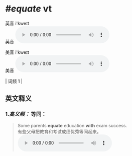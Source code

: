 # ***\#equate*** vt
英音 i'kweɪt  
英音
<audio src="./media/equate1.aac" controls="controls"></audio>

美音 i'kweɪt  
美音
<audio src="./media/equate2.aac" controls="controls"></audio>



| 词频 1 |  

英文释义
---
### 1.*高义频：* **等同：**  

 > Some parents **equate** education **with** exam success.  
 > 有些父母把教育和考试成绩优秀等同起来。    
<audio src="./media/equate01.aac" controls="controls"></audio>


